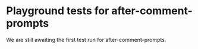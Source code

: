 # Playground tests for after-comment-prompts
We are still awaiting the first test run for after-comment-prompts.

